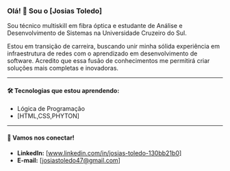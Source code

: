 ### Olá! 👋 Sou o [Josias Toledo]

Sou técnico multiskill em fibra óptica e estudante de Análise e Desenvolvimento de Sistemas na Universidade Cruzeiro do Sul.

Estou em transição de carreira, buscando unir minha sólida experiência em infraestrutura de redes com o aprendizado em desenvolvimento de software. Acredito que essa fusão de conhecimentos me permitirá criar soluções mais completas e inovadoras.

---

#### 🛠️ Tecnologias que estou aprendendo:

* Lógica de Programação
* [HTML,CSS,PHYTON]

---

#### 🤝 Vamos nos conectar!

* **LinkedIn:** [www.linkedin.com/in/josias-toledo-130bb21b0]
* **E-mail:** [josiastoledo47@gmail.com]
